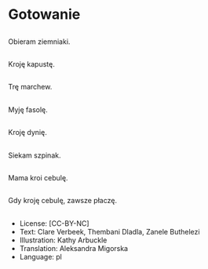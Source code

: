 # Gotowanie

##
Obieram ziemniaki.

##
Kroję kapustę.

##
Trę marchew.

##
Myję fasolę.

##
Kroję dynię.

##
Siekam szpinak.

##
Mama kroi cebulę.

##
Gdy kroję cebulę, zawsze płaczę.

##
* License: [CC-BY-NC]
* Text: Clare Verbeek, Thembani Dladla, Zanele Buthelezi
* Illustration: Kathy Arbuckle
* Translation: Aleksandra Migorska
* Language: pl

